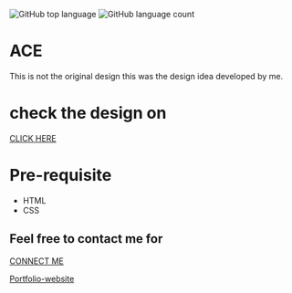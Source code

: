 ![GitHub top language](https://img.shields.io/github/languages/top/Shubham-0a/ACE?color=blue)
![GitHub language count](https://img.shields.io/github/languages/count/Shubham-0a/ACE)

<!--
![GitHub all releases](https://img.shields.io/github/downloads/Shubham-0a/ACE/total)
```diff
- This is a red colored line
+ This is a green colored line
@@ This is a purple colored line @@
```
-->
# ACE
This is not the original design this was the design idea developed by me.

# check the design on
<a href="https://shubham-0a.github.io/ACE/">CLICK HERE</a>
# Pre-requisite 
  <ul>
     <li>HTML</li>
     <li>CSS</li>
  </ul>

## Feel free to contact me for 
<a href="https://shubhamiitpkd.netlify.app/">CONNECT ME</a>

[Portfolio-website](https://shubhamiitpkd.netlify.app/)
